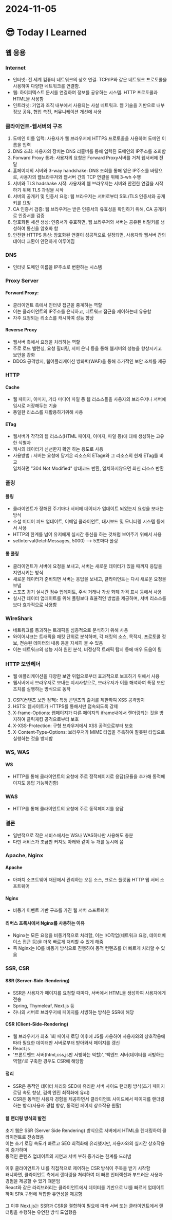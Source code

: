 # 2024-11-05

# :sunglasses: Today I Learned
## 웹 응용

### Internet
- 인터넷: 전 세계 컴퓨터 네트워크의 상호 연결. TCP/IP와 같은 네트워크 프로토콜을 사용하여 다양한 네트워크를 연결함.
- 웹: 하이퍼텍스트 문서를 연결하여 정보를 공유하는 시스템. HTTP 프로토콜과 HTML을 사용함
- 인트라넷: 기업과 조직 내부에서 사용되는 사설 네트워크. 웹 기술을 기반으로 내부 정보 공유, 협업 촉진, 커뮤니케이션 개선에 사용

### 클라이언트-웹서버의 구조
1. 도메인 이름 입력: 사용자가 웹 브라우저에 HTTPS 프로토콜을 사용하여 도메인 이름을 입력
2. DNS 조회: 사용자의 장치는 DNS 리졸버를 통해 입력된 도메인의 IP주소를 조회함
3. Forward Proxy 통과: 사용자의 요청은 Forward Proxy서버를 거쳐 웹서버에 전달
4. 홈페이지의 서버와 3-way handshake: DNS 조회를 통해 얻은 IP주소를 바탕으로, 사용자의 웹브라우저와 웹서버 간의 TCP 연결을 위해 3-wh 수행
5. 서버와 TLS hadshake 시작: 사용자의 웹 브라우저는 서버와 안전한 연결을 시작하기 위해 TLS 과정을 시작
6. 서버의 공개키 및 인증서 요청: 웹 브라우저는 서버로부터 SSL/TLS 인증서와 공개키를 요청
7. CA 인증서 검증: 웹 브라우저는 받은 인증서의 유효성을 확인하기 위해, CA 공개키로 인증서를 검증
8. 암호화된 세션 생성: 인증서가 유효하면, 웹 브라우저와 서버는 공유된 비밀키를 생성하여 통신을 암호화 함
9. 안전한 HTTPS 통신: 암호화된 연결이 성공적으로 설정되면, 사용자와 웹서버 간의 데이터 교환이 안전하게 이루어짐

### DNS
- 인터넷 도메인 이름을 IP주소로 변환하는 시스템

### Proxy Server
#### Forward Proxy:
- 클라이언트 측에서 인터넷 접근을 중계하는 역할
- 이는 클라이언트의 IP주소를 은닉하고, 네트워크 접근을 제어하는데 유용함
- 자주 요청되는 리소스를 캐시하여 성능 향상
#### Reverse Proxy
- 웹서버 측에서 요청을 처리하는 역할
- 주로 로드 밸런싱, 요청 필터링, 서버 은닉 등을 통해 웹서버의 성능을 향상시키고 보안을 강화
- DDOS 공격방지, 웹어플리케이션 방화벽(WAF)을 통해 추가적인 보안 조치를 제공

### HTTP
#### Cache
- 웹 페이지, 이미지, 기타 미디어 파일 등 웹 리소스들을 사용자의 브라우저나 서버에 임시로 저장해두는 기술
- 동일한 리소스를 재활용하기위해 사용
#### ETag
- 웹서버가 각각의 웹 리소스(HTML 페이지, 이미지, 파일 등)에 대해 생성하는 고유한 식별자
- 캐시의 데이터가 신선한지 확인 하는 용도로 사용
- 사용방법 : 서버는 요청에 담겨온 리소스의 ETage와 그 리소스의 현재 ETag를 비교<br>
  일치하면 "304 Not Modified" 상태코드 반환, 일치하지않으면 최신 리소스 반환

### 폴링
#### 폴링
- 클라이언트가 정해진 주기마다 서버에 데이터가 업데이트 되었는지 요청을 보내는 방식
- 소셜 미디어 피드 업데이트, 이메일 클라이언트, 대시보드 및 모니터링 시스템 등에서 사용
- HTTP의 한계를 넘어 유저에게 실시간 통신을 하는 것처럼 보여주기 위해서 사용
- setInterval(fetchMessages, 5000)  --> 5초마다 폴링
#### 롱 폴링
- 클라이언트가 서버에 요청을 보내고, 서버는 새로운 데이터가 있을 때까지 응답을 지연시키는 방식
- 새로운 데이터가 준비되면 서버는 응답을 보내고, 클라이언트는 다시 새로운 요청을 보냄
- 스포츠 경기 실시간 점수 업데이트, 주식 거래나 가상 화폐 가격 표시 등에서 사용
- 실시간 데이터 업데이트를 위해 폴링보다 효율적인 방법을 제공하며, 서버 리소스를 보다 효과적으로 사용함

### WireShark
- 네트워크를 통과하는 트래픽을 심층적으로 분석하기 위해 사용
- 와이어샤크는 트래픽을 패킷 단위로 분석하며, 각 패킷의 소스, 목적지, 프로토콜 정보, 전송된 데이터의 내용 등을 자세히 볼 수 있음
- 이는 네트워크의 성능 저하 원인 분석, 비정상적 트래픽 탐지 등에 매우 도움이 됨

### HTTP 보안헤더
- 웹 애플리케이션을 다양한 보안 위협으로부터 효과적으로 보호하기 위해서 사용
- 웹서버에서 브라우저로 보내는 지시사항으로, 브라우저가 이를 해석하여 특정 보안 조치를 실행하는 방식으로 동작
1. CSP(컨텐츠 보안 정책): 특정 콘텐츠의 출처를 제한하여 XSS 공격방지
2. HSTS: 웹사이트가 HTTPS를 통해서만 접속되도록 강제
3. X-frame-Options: 웹페이지가 다른 페이지의 iframe내에서 랜더링되는 것을 방지하여 클릭재킹 공격으로부터 보호
4. X-XSS-Protection: 구형 브라우저에서 XSS 공격으로부터 보호
5. X-Content-Type-Options: 브라우저가 MIME 타입을 추측하여 잘못된 타입으로 실행하는 것을 방지함

### WS, WAS
#### WS
- HTTP를 통해 클라이언트의 요청에 주로 정적페이지로 응답(모듈을 추가해 동적페이지도 응답 가능하긴함)
### WAS
- HTTP를 통해 클라이언트의 요청에 주로 동적페이지를 응답
### 결론
- 일반적으로 작은 서비스에서는 WS나 WAS하나만 사용해도 충분
- 다만 서비스가 조금만 커져도 아래와 같이 두 개를 동시에 씀

### Apache, Nginx
#### Apache
- 아파치 소프트웨어 재단에서 관리하는 오픈 소스, 크로스 플랫폼 HTTP 웹 서버 소프트웨어
#### Nginx
- 비동기 이벤트 기반 구조를 가진 웹 서버 소프트웨어
#### 리버스 프록시에서 Nginx를 사용하는 이유
- Nginx는 모든 요청을 비동기적으로 처리함, 이는 I/O작업(네트워크 요청, 데이터베이스 접근 등)을 더욱 빠르게 처리할 수 있게 해줌
- 즉 Nginx는 IO를 비동기 방식으로 진행하여 동적 컨텐츠를 더 빠르게 처리할 수 있음

### SSR, CSR
#### SSR (Server-Side-Rendering)
- SSR은 사용자가 페이지를 요청할 때마다, 서버에서 HTML을 생성하여 사용자에게 전송
- Spring, Thymeleaf, Next.js 등
- 하나의 서버로 브라우저에 페이지를 서빙하는 방식은 SSR에 해당
#### CSR (Client-Side-Rendering)
- 웹 브라우저가 최초 1회 페이지 로딩 이후에 JS를 사용하여 사용자와의 상호작용에 따라 필요한 데이터만 서버로부터 받아와서 페이지를 갱신
- React.js
- '프론트엔드 서버(html,css,js만 서빙하는 역할)’, ‘백엔드 서버(데이터를 서빙하는 역할)’로 구축한 경우도 CSR에 해당함
#### 정리
- SSR은 동적인 데이터 처리와 SEO에 유리한 서버 사이드 랜더링 방식(초기 페이지 로딩 속도 향상, 검색 엔진 최적화에 유리)
- CSR은 동적인 사용자 경험을 제공하면서 클라이언트 사이드에서 페이지를 랜더링하는 방식(사용자 경험 향상, 동적인 페이지 상호작용 원활)
#### 웹 랜더링 방식의 발전
초기 웹은 SSR (Server Side Rendering) 방식으로 서버에서 HTML을 렌더링하여 클라이언트로 전송했음<br>
이는 초기 로딩 속도가 빠르고 SEO 최적화에 유리했지만, 사용자와의 실시간 상호작용이 증가하며<br> 
동적인 콘텐츠 업데이트의 지연과 서버 부하 증가라는 한계를 드러냄<br>
<br>
이후 클라이언트가 UI를 직접적으로 제어하는 CSR 방식이 주목을 받기 시작함<br>
왜냐하면, 클라이언트 측에서 랜더링을 처리하여 더 빠른 인터랙션과 부드러운 사용자 경험을 제공할 수 있기 떄문임<br>
React와 같은 라리브러리는 클라이언트에서 데이터를 기반으로 UI를 빠르게 업데이트하며 SPA 구현에 적합한 유연성을 제공함<br>
<br>
그 이후 Next.js는 SSR과 CSR을 결합하여 필요에 따라 서버 또는 클라이언트에서 랜더링을 수행하는 유연한 방식 도입했음
